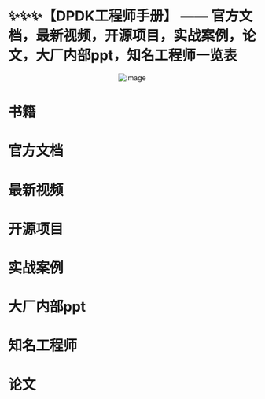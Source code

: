 # ✨✨✨【DPDK工程师手册】 —— 官方文档，最新视频，开源项目，实战案例，论文，大厂内部ppt，知名工程师一览表

<div  align=center>
 
![image](https://user-images.githubusercontent.com/87457873/130548465-5d217b0a-2d0d-4692-a13f-9aaebdaeceb5.png)

</div>

# 书籍

# 官方文档

# 最新视频

# 开源项目

# 实战案例

# 大厂内部ppt

# 知名工程师

# 论文
